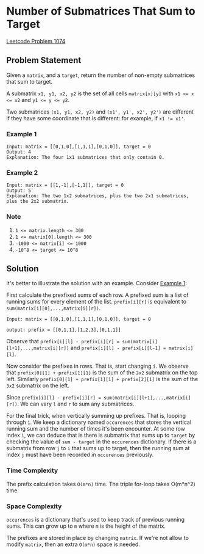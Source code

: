 # Number of Submatrices That Sum to Target

[Leetcode Problem 1074](https://leetcode.com/problems/number-of-submatrices-that-sum-to-target/)

## Problem Statement

Given a `matrix`, and a `target`, return the number of non-empty submatrices that sum to target.

A submatrix `x1, y1, x2, y2` is the set of all cells `matrix[x][y]` with `x1 <= x <= x2` and `y1 <= y <= y2`.

Two submatrices `(x1, y1, x2, y2)` and `(x1', y1', x2', y2')` are different if they have some coordinate that is different: for example, if `x1 != x1'`.

### Example 1

```text
Input: matrix = [[0,1,0],[1,1,1],[0,1,0]], target = 0
Output: 4
Explanation: The four 1x1 submatrices that only contain 0.
```

### Example 2

```text
Input: matrix = [[1,-1],[-1,1]], target = 0
Output: 5
Explanation: The two 1x2 submatrices, plus the two 2x1 submatrices, plus the 2x2 submatrix.
```

### Note

1. `1 <= matrix.length <= 300`
2. `1 <= matrix[0].length <= 300`
3. `-1000 <= matrix[i] <= 1000`
4. `-10^8 <= target <= 10^8`

## Solution

It's better to illustrate the solution with an example. Consider
[Example 1](#example-1):

First calculate the prexfixed sums of each row. A prefixed sum is a list of
running sums for every element of the list. `prefix[i][r]` is equivalent to
`sum(matrix[i][0],...,matrix[i][r])`.

```text
Input: matrix = [[0,1,0],[1,1,1],[0,1,0]], target = 0

output: prefix = [[0,1,1],[1,2,3],[0,1,1]]
```

Observe that `prefix[i][l] - prefix[i][r] = sum(matrix[i][l+1],...,matrix[i][r])` and `prefix[i][l] - prefix[i][l-1] = matrix[i][l]`.

Now consider the prefixes in rows. That is, start changing `i`. We observe that `prefix[0][1] + prefix[1][1]` is the sum of the `2x2` submatrix
on the top left. Similarly `prefix[0][1] + prefix[1][1] + prefix[2][1]` is the
sum of the `3x2` submatrix on the left.

Since `prefix[i][l] - prefix[i][r] = sum(matrix[i][l+1],...,matrix[i][r])`. We
can vary `l` and `r` to sum any submatrices.

For the final trick, when vertically summing up prefixes. That is, looping
through `i`. We keep a dictionary named `occurences` that stores the vertical
running sum and the number of times it's been encounter. At some row index `i`,
we can deduce that is there is submatrix that sums up to `target` by checking the
value of `sum - target` in the `occurences` dictionary. If there is a submatrix
from row `j` to `i` that sums up to target, then the running sum at index `j`
must have been recorded in `occurences` previously.

### Time Complexity

The prefix calculation takes `O(m*n)` time. The triple for-loop takes O(m*n^2)
time.

### Space Complexity

`occurences` is a dictionary that's used to keep track of previous running sums.
This can grow up to `m` where `m` is the height of the matrix.

The prefixes are stored in place by changing `matrix`. If we're not allow to
modify `matrix`, then an extra `O(m*n)` space is needed.
